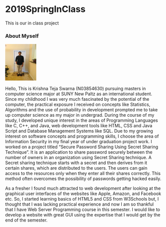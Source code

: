 # 2019SpringInClass
This is our in class project

### About Myself
<img src="images/small.jpg" width="100">

Hello, This is Krishna Teja Swarna (N03854630) pursuing masters in computer science major at SUNY New Paltz as an international student. Since my childhood I was very much fascinated by the potential of the computer, the practical exposure I received on concepts like Statistics, Algorithms and the use of probability in development prompted me to take up computer science as my major in undergrad. During the course of my study, I developed unique interest in the areas of Programming Languages like C, C++, and Java, web development tools like HTML, CSS and Java Script and Database Management Systems like SQL. Due to my growing interest on software concepts and programming skills, I choose the area of Information Security in my final year of under graduation project work. I worked on a project titled “Secure Password Sharing Using Secret Sharing Technique”. It is an application to share password securely between the number of owners in an organization using Secret Sharing technique. A Secret sharing technique starts with a secret and then derives from it certain shares, which are distributed to the users. The users can gain access to the resources only when they enter all their shares correctly. This method often overcomes the possibility of passwords getting hacked easily.

As a fresher I found much attracted to web development after looking at the graphical user interfaces of the websites like Apple, Amazon, and Facebook etc. So, I started learning basics of HTML5 and CSS from W3Schools but, I thought that I was lacking practical experience and now I am so thankful that I have Web Server Programming course in this semester. I would like to develop a website with great GUI using the expertise that I would get by the end of the semester.
